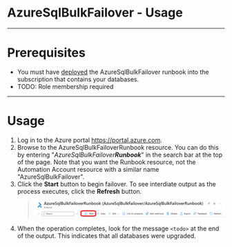 # AzureSqlBulkFailover - Usage

----

# Prerequisites

* You must have [deployed](./AzureSqlBulkFailoverSetup.md) the AzureSqlBulkFailover runbook into the subscription that contains your databases.
* TODO: Role membership required

----

# Usage

1. Log in to the Azure portal https://portal.azure.com. 
2. Browse to the AzureSqlBulkFailoverRunbook resource. You can do this by entering "_AzureSqlBulkFailover**Runbook**_" in the search bar at the top of the page. Note that you want the Runbook resource, not the Automation Account resource with a similar name "AzureSqlBulkFailover".
3. Click the **Start** button to begin failover. To see interdiate output as the process executes, click the **Refresh** button. 
    > ![Runbook Start Button](./Media/RunbookStart.png)
4. When the operation completes, look for the message ```<todo>``` at the end of the output. This indicates that all databases were upgraded.



